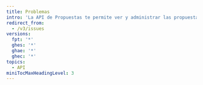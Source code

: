 ```yaml
---
title: Problemas
intro: 'La API de Propuestas te permite ver y administrar las propuestas, incluyendo a sus asignados, comentarios, etiquetas e hitos.'
redirect_from:
  - /v3/issues
versions:
  fpt: '*'
  ghes: '*'
  ghae: '*'
  ghec: '*'
topics:
  - API
miniTocMaxHeadingLevel: 3
---
```


<!--
  Operations are automatically generated. Markdown for this page is located in data/reusables/rest-reference/issues
-->
